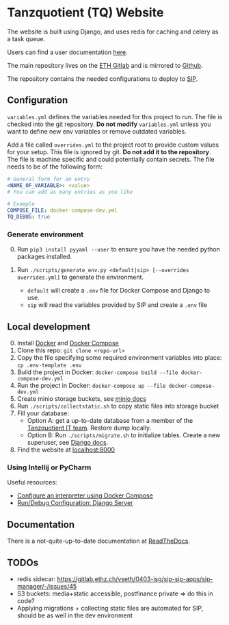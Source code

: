 # Tanzquotient (TQ) Website

The website is built using Django, and uses redis for caching and celery as a
task queue.

Users can find a user documentation [here][RTD-user].

The main repository lives on the [ETH Gitlab][eth-gitlab] and is
mirrored to [Github][github].

The repository contains the needed configurations to deploy to [SIP][sip].

## Configuration

`variables.yml` defines the variables needed for this project to run. The file is checked into the git repository. 
**Do not modify** `variables.yml` unless you want to define new env variables or remove outdated variables.

Add a file called `overrides.yml` to the project root to provide custom values for your setup. 
This file is ignored by git. 
**Do not add it to the repository**. The file is machine specific and could potentially contain secrets.
The file needs to be of the following form:
```yaml
# General form for an entry
<NAME_OF_VARIABLE>: <value>
# You can add as many entries as you like
```
```yaml
# Example
COMPOSE_FILE: docker-compose-dev.yml
TQ_DEBUG: true
```

### Generate environment

0. Run `pip3 install pyyaml --user` to ensure you have the needed python packages installed.

1. Run `./scripts/generate_env.py <default|sip> [--overrides overrides.yml]` to generate the environment.
    * `default` will create a `.env` file for Docker Compose and Django to use.
    * `sip` will read the variables provided by SIP and create a `.env` file

## Local development

0. Install [Docker][docker] and [Docker Compose][docker-compose]
1. Clone this repo: `git clone <repo-url>`
2. Copy the file specifying some required environment variables into place: `cp .env-template .env`
3. Build the project in Docker: `docker-compose build --file docker-compose-dev.yml`
4. Run the project in Docker: `docker-compose up --file docker-compose-dev.yml`
5. Create minio storage buckets, see [minio docs][minio-get-started]
6. Run `./scripts/collectstatic.sh` to copy static files into storage bucket
7. Fill your database:
    * Option A: get a up-to-date database from a member of the [Tanzquotient IT team][tq-it-mail]. Restore dump locally.
    * Option B: Run `./scripts/migrate.sh` to initialize tables. Create a new superuser, see [Django docs][django-docs].
8. Find the website at [localhost:8000][local_instance]

### Using Intellij or PyCharm

Useful resources:

* [Configure an interpreter using Docker Compose][intellij-docker-compose]
* [Run/Debug Configuration: Django Server][intellij-run-django]

## Documentation

There is a not-quite-up-to-date documentation at [ReadTheDocs][RTD].

## TODOs

* redis sidecar: https://gitlab.ethz.ch/vseth/0403-isg/sip-sip-apps/sip-manager/-/issues/45
* S3 buckets: media+static accessible, postfinance private => do this in code?
* Applying migrations + collecting static files are automated for SIP, should be as well in the dev environment


[github]: https://github.com/tanzquotient/tq_website
[eth-gitlab]: https://gitlab.ethz.ch/vseth/0500-kom/0519-tq/website
[docker]: https://docs.docker.com/engine/install/
[docker-compose]: https://docs.docker.com/compose/install/
[github]: https://github.com/tanzquotient/tq_website
[sip]: https://dev.vseth.ethz.ch/
[RTD]: https://tq-website.readthedocs.io/en/latest/
[RTD-user]: https://tq-website.readthedocs.io/en/latest/introduction/non_programmer_howto.html
[minio-get-started]: https://docs.min.io/docs/minio-client-quickstart-guide.html
[local_instance]: http://localhost:8000
[tq-it-mail]: mailto:informatik@tq.vseth.ch
[django-docs]: https://docs.djangoproject.com/en/2.2/
[intellij-docker-compose]: https://www.jetbrains.com/help/pycharm/using-docker-compose-as-a-remote-interpreter.html#configuring-docker
[intellij-run-django]: https://www.jetbrains.com/help/idea/run-debug-configuration-django-server.html
